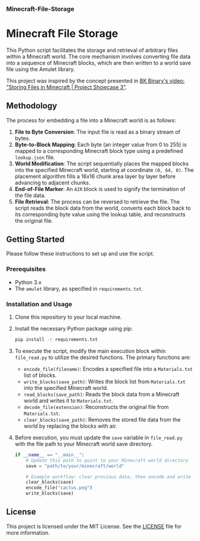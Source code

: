 
### Minecraft-File-Storage

# Minecraft File Storage

This Python script facilitates the storage and retrieval of arbitrary files within a Minecraft world. The core mechanism involves converting file data into a sequence of Minecraft blocks, which are then written to a world save file using the Amulet library.

This project was inspired by the concept presented in [BK Binary's video: "Storing Files in Minecraft | Project Showcase 3"](https://www.youtube.com/watch?v=z16rzIF5J40).

## Methodology

The process for embedding a file into a Minecraft world is as follows:

1.  **File to Byte Conversion**: The input file is read as a binary stream of bytes.
2.  **Byte-to-Block Mapping**: Each byte (an integer value from 0 to 255) is mapped to a corresponding Minecraft block type using a predefined `lookup.json` file.
3.  **World Modification**: The script sequentially places the mapped blocks into the specified Minecraft world, starting at coordinate `(0, 64, 0)`. The placement algorithm fills a 16x16 chunk area layer by layer before advancing to adjacent chunks.
4.  **End-of-File Marker**: An `AIR` block is used to signify the termination of the file data.
5.  **File Retrieval**: The process can be reversed to retrieve the file. The script reads the block data from the world, converts each block back to its corresponding byte value using the lookup table, and reconstructs the original file.

## Getting Started

Please follow these instructions to set up and use the script.

### Prerequisites

  * Python 3.x
  * The `amulet` library, as specified in `requirements.txt`.

### Installation and Usage

1.  Clone this repository to your local machine.

2.  Install the necessary Python package using pip:

    ```bash
    pip install -r requirements.txt
    ```

3.  To execute the script, modify the main execution block within `file_read.py` to utilize the desired functions. The primary functions are:

      * `encode_file(filename)`: Encodes a specified file into a `Materials.txt` list of blocks.
      * `write_blocks(save_path)`: Writes the block list from `Materials.txt` into the specified Minecraft world.
      * `read_blocks(save_path)`: Reads the block data from a Minecraft world and writes it to `Materials.txt`.
      * `decode_file(extension)`: Reconstructs the original file from `Materials.txt`.
      * `clear_blocks(save_path)`: Removes the stored file data from the world by replacing the blocks with air.

4.  Before execution, you must update the `save` variable in `file_read.py` with the file path to your Minecraft world save directory.

    ```python
    if __name__ == "__main__":
        # Update this path to point to your Minecraft world directory
        save = "path/to/your/minecraft/world"

        # Example workflow: clear previous data, then encode and write a new file
        clear_blocks(save)
        encode_file("cactus.png")
        write_blocks(save)
    ```

## License

This project is licensed under the MIT License. See the [LICENSE](https://www.google.com/search?q=LICENSE) file for more information.
